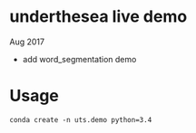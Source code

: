 # underthesea live demo

Aug 2017

* add word_segmentation demo

# Usage

```
conda create -n uts.demo python=3.4
```
